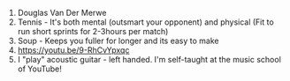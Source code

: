    1. Douglas Van Der Merwe
   2. Tennis - It's both mental (outsmart your opponent) and physical (Fit to run short sprints for 2-3hours per match)
   3. Soup - Keeps you fuller for longer and its easy to make
   4. https://youtu.be/9-RhCvYpxqc
   5. I "play" acoustic guitar - left handed. I'm self-taught at the music school of YouTube!